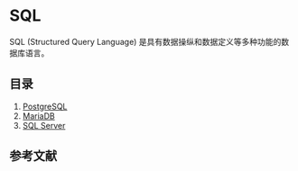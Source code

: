 # SQL

SQL (Structured Query Language) 是具有数据操纵和数据定义等多种功能的数据库语言。

## 目录

1. [PostgreSQL](PostgreSQL/README.md)
2. [MariaDB](MariaDB/README.md)
3. [SQL Server](SQL%20Server/README.md)

## 参考文献
